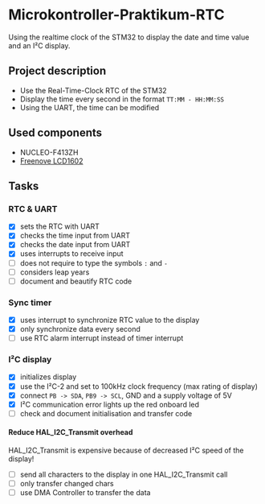 # Microkontroller-Praktikum-RTC
Using the realtime clock of the STM32 to display the date and time value and an I²C display.

## Project description
- Use the Real-Time-Clock RTC of the STM32  
- Display the time every second in the format `TT:MM - HH:MM:SS`  
- Using the UART, the time can be modified  

## Used components
- NUCLEO-F413ZH
- [Freenove LCD1602](https://freenove.com/fnk0079/)  

## Tasks

### RTC & UART
- [x] sets the RTC with UART
- [x] checks the time input from UART
- [x] checks the date input from UART
- [x] uses interrupts to receive input
- [ ] does not require to type the symbols `:` and `-`
- [ ] considers leap years
- [ ] document and beautify RTC code

### Sync timer
- [x] uses interrupt to synchronize RTC value to the display
- [x] only synchronize data every second
- [ ] use RTC alarm interrupt instead of timer interrupt

### I²C display
- [x] initializes display
- [x] use the I²C-2 and set to 100kHz clock frequency (max rating of display)
- [x] connect `PB -> SDA`, `PB9 -> SCL`, GND and a supply voltage of 5V
- [x] I²C communication error lights up the red onboard led
- [ ] check and document initialisation and transfer code

#### Reduce HAL_I2C_Transmit overhead
HAL_I2C_Transmit is expensive because of decreased I²C speed of the display!
- [ ] send all characters to the display in one HAL_I2C_Transmit call
- [ ] only transfer changed chars
- [ ] use DMA Controller to transfer the data